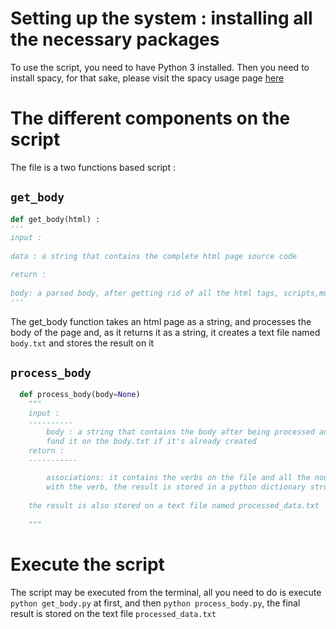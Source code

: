 # Setting up the system : installing all the necessary packages

To use the script, you need to have Python 3 installed. Then you need to install spacy, for that sake, please visit the spacy usage page [here](https://spacy.io/usage/)


# The different components on the script 

The file is a two functions based script : 
## `get_body`
 ```python
def get_body(html) :
'''
 input : 
        
 data : a string that contains the complete html page source code 
 
 return :
        
 body: a parsed body, after getting rid of all the html tags, scripts,multiple spaces and line breaks
 '''
 ```
 The get_body function takes an html page as a string, and processes the body of the page and, as it returns it as a string, it creates a text file named `body.txt` and stores the result on it
 ## `process_body`
 
```python
  def process_body(body=None)
    """
    input : 
    ----------
        body : a string that contains the body after being processed and structured, if body is not given, the scripts tries to 
        fond it on the body.txt if it's already created
    return :
    -----------

        associations: it contains the verbs on the file and all the nouns that may go hand in hand 
        with the verb, the result is stored in a python dictionary structure
        
    the result is also stored on a text file named processed_data.txt
    
    """  
```
# Execute the script 

The script may be executed from the terminal, all you need to do is execute `python get_body.py` at first, and then `python process_body.py`, the final result is stored on the text file `processed_data.txt`
